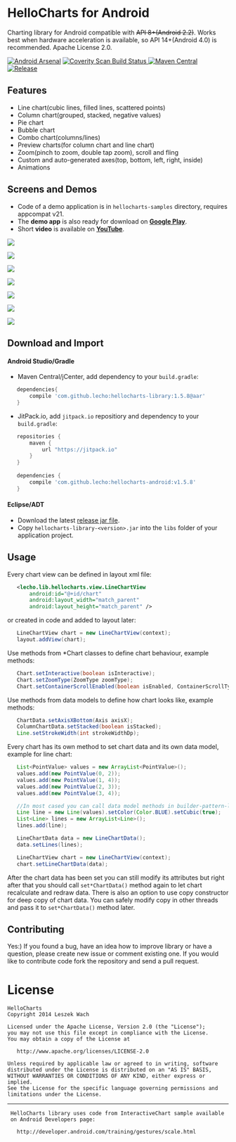 # HelloCharts for Android

Charting library for Android compatible with ~~API 8+(Android 2.2)~~.
Works best when hardware acceleration is available, so API 14+(Android 4.0) is recommended.
Apache License 2.0.

[![Android Arsenal](https://img.shields.io/badge/Android%20Arsenal-HelloCharts%20for%20Android-brightgreen.svg?style=flat)](https://android-arsenal.com/details/1/1068)
<a href="https://scan.coverity.com/projects/4121">
  <img alt="Coverity Scan Build Status"
       src="https://scan.coverity.com/projects/4121/badge.svg"/>
</a>
[![Maven Central](https://maven-badges.herokuapp.com/maven-central/com.github.lecho/hellocharts-library/badge.svg)](https://maven-badges.herokuapp.com/maven-central/com.github.lecho/hellocharts-library)
[![Release](https://img.shields.io/github/release/lecho/hellocharts-android.svg?label=JitPack.io)](https://jitpack.io/#lecho/hellocharts-android)

## Features

 - Line chart(cubic lines, filled lines, scattered points)
 - Column chart(grouped, stacked, negative values)
 - Pie chart
 - Bubble chart
 - Combo chart(columns/lines)
 - Preview charts(for column chart and line chart)
 - Zoom(pinch to zoom, double tap zoom), scroll and fling
 - Custom and auto-generated axes(top, bottom, left, right, inside)
 - Animations

## Screens and Demos

 - Code of a demo application is in `hellocharts-samples` directory, requires appcompat v21. 
 - The **demo app** is also ready for download on [**Google Play**](https://play.google.com/store/apps/details?id=lecho.lib.hellocharts.samples).  
 - Short **video** is available on [**YouTube**](https://www.youtube.com/watch?v=xbSBjyjH2SY).

![](screens/scr_dependecy_preview.gif)

![](screens/scr-tempo.png)

![](screens/scr-dependency.png)

![](screens/scr-preview-column.png)

![](screens/scr-pie1.png)

![](screens/scr-bubble1.png)

![](screens/scr-combo.png)

## Download and Import

#### Android Studio/Gradle

 - Maven Central/jCenter, add dependency to your `build.gradle`:
 
 ```groovy
	dependencies{
 		compile 'com.github.lecho:hellocharts-library:1.5.8@aar'
	}
 ```
 
 - JitPack.io, add `jitpack.io` repositiory and dependency to your `build.gradle`:
 
 ```groovy
    repositories {
        maven {
            url "https://jitpack.io"
        }
    }
	
    dependencies {
        compile 'com.github.lecho:hellocharts-android:v1.5.8'
    }
 ```
 
#### Eclipse/ADT

 - Download the latest [release jar file](https://github.com/lecho/hellocharts-android/releases).
 - Copy `hellocharts-library-<version>.jar` into the `libs` folder of your application project.

## Usage

Every chart view can be defined in layout xml file:

 ```xml
    <lecho.lib.hellocharts.view.LineChartView
        android:id="@+id/chart"
        android:layout_width="match_parent"
        android:layout_height="match_parent" />
 ```

 or created in code and added to layout later:

 ```java
    LineChartView chart = new LineChartView(context);
    layout.addView(chart);
 ```

 Use methods from *Chart classes to define chart behaviour, example methods:

 ```java
    Chart.setInteractive(boolean isInteractive);
    Chart.setZoomType(ZoomType zoomType);
    Chart.setContainerScrollEnabled(boolean isEnabled, ContainerScrollType type);
 ```

 Use methods from data models to define how chart looks like, example methods:

 ```java
    ChartData.setAxisXBottom(Axis axisX);
    ColumnChartData.setStacked(boolean isStacked);
    Line.setStrokeWidth(int strokeWidthDp);
 ```

 Every chart has its own method to set chart data and its own data model, example for line chart:

 ```java
    List<PointValue> values = new ArrayList<PointValue>();
    values.add(new PointValue(0, 2));
    values.add(new PointValue(1, 4));
    values.add(new PointValue(2, 3));
    values.add(new PointValue(3, 4));

    //In most cased you can call data model methods in builder-pattern-like manner.
    Line line = new Line(values).setColor(Color.BLUE).setCubic(true);
    List<Line> lines = new ArrayList<Line>();
    lines.add(line);

    LineChartData data = new LineChartData();
    data.setLines(lines);

	LineChartView chart = new LineChartView(context);
    chart.setLineChartData(data);
 ```

 After the chart data has been set you can still modify its attributes but right after that you should call
 `set*ChartData()` method again to let chart recalculate and redraw data. There is also an option to use copy constructor for deep copy of
 chart data. You can safely modify copy in other threads and pass it to `set*ChartData()` method later.


## Contributing

Yes:) If you found a bug, have an idea how to improve library or have a question, please create new issue or comment existing one. If you would like to contribute code fork the repository and send a pull request.

# License

	HelloCharts	
    Copyright 2014 Leszek Wach

    Licensed under the Apache License, Version 2.0 (the "License");
    you may not use this file except in compliance with the License.
    You may obtain a copy of the License at

       http://www.apache.org/licenses/LICENSE-2.0

    Unless required by applicable law or agreed to in writing, software
    distributed under the License is distributed on an "AS IS" BASIS,
    WITHOUT WARRANTIES OR CONDITIONS OF ANY KIND, either express or implied.
    See the License for the specific language governing permissions and
    limitations under the License.

---
     HelloCharts library uses code from InteractiveChart sample available 
     on Android Developers page:
	 
       http://developer.android.com/training/gestures/scale.html
